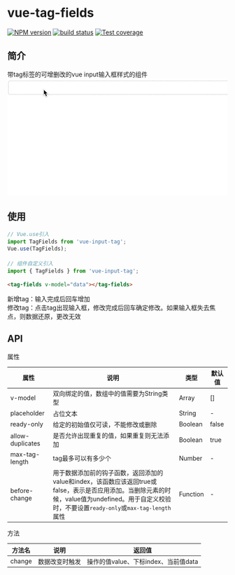 # vue-tag-fields

[![NPM version][npm-image]][npm-url]
[![build status][travis-image]][travis-url]
[![Test coverage][codecov-image]][codecov-url]


[npm-image]: https://img.shields.io/npm/v/vue-tag-fields.svg?style=flat-square
[npm-url]: https://npmjs.org/package/vue-tag-fields
[travis-image]: https://img.shields.io/travis/Mayness/vue-tag-fields.svg
[travis-url]: https://travis-ci.org/Mayness/vue-tag-fields
[codecov-image]: https://img.shields.io/codecov/c/github/Mayness/vue-tag-fields.svg?style=flat-square
[codecov-url]: https://codecov.io/github/Mayness/vue-tag-fields?branch=master

## 简介
带tag标签的可增删改的vue input输入框样式的组件
<img src="img/demo.gif"/>

## 使用
```js
// Vue.use引入
import TagFields from 'vue-input-tag';
Vue.use(TagFields);

// 组件自定义引入
import { TagFields } from 'vue-input-tag';
```
```html
<tag-fields v-model="data"></tag-fields>
```
新增tag：输入完成后回车增加  
修改tag：点击tag出现输入框，修改完成后回车确定修改。如果输入框失去焦点，则数据还原，更改无效   

## API

属性  
  
|属性|说明|类型|默认值|  
|---|--|--|--|
|v-model|双向绑定的值，数组中的值需要为String类型|Array|[]|
|placeholder|占位文本|String|-|
|ready-only|给定的初始值仅可读，不能修改或删除|Boolean|false|
|allow-duplicates|是否允许出现重复的值，如果重复则无法添加|Boolean|true|
|max-tag-length|tag最多可以有多少个|Number|-
|before-change|用于数据添加前的钩子函数，返回添加的value和index，该函数应该返回true或false，表示是否应用添加。当删除元素的时候，value值为undefined。用于自定义校验时，不要设置``ready-only``或``max-tag-length``属性|Function|-|  


方法 

|方法名|说明|返回值|
|--|--|--|
|change|数据改变时触发|操作的值value、下标index、当前值data|  
